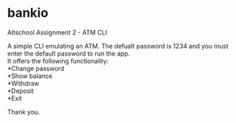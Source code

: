 # bankio
Altschool Assignment 2 - ATM CLI

A simple CLI emulating an ATM.
The defualt password is 1234 and you must enter the default password to run the app.   
It offers the following functionality:  
 *Change password  
*Show balance  
*Withdraw   
*Deposit   
*Exit   

  
  Thank you. 
